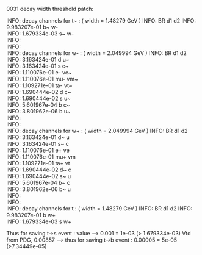 0031 decay width threshold patch:

INFO: decay channels for t~ : ( width = 1.48279 GeV ) 
INFO:        BR                 d1  d2 
INFO:    9.983207e-01            b~  w-  
INFO:    1.679334e-03            s~  w-  
INFO:    
INFO:    
INFO: decay channels for w- : ( width = 2.049994 GeV ) 
INFO:        BR                 d1  d2 
INFO:    3.163424e-01            d  u~  
INFO:    3.163424e-01            s  c~  
INFO:    1.110076e-01            e-  ve~  
INFO:    1.110076e-01            mu-  vm~  
INFO:    1.109271e-01            ta-  vt~  
INFO:    1.690444e-02            d  c~  
INFO:    1.690444e-02            s  u~  
INFO:    5.601967e-04            b  c~  
INFO:    3.801962e-06            b  u~  
INFO:    
INFO:    
INFO: decay channels for w+ : ( width = 2.049994 GeV ) 
INFO:        BR                 d1  d2 
INFO:    3.163424e-01            d~  u  
INFO:    3.163424e-01            s~  c  
INFO:    1.110076e-01            e+  ve  
INFO:    1.110076e-01            mu+  vm  
INFO:    1.109271e-01            ta+  vt  
INFO:    1.690444e-02            d~  c  
INFO:    1.690444e-02            s~  u  
INFO:    5.601967e-04            b~  c  
INFO:    3.801962e-06            b~  u  
INFO:    
INFO:    
INFO: decay channels for t : ( width = 1.48279 GeV ) 
INFO:        BR                 d1  d2 
INFO:    9.983207e-01            b  w+  
INFO:    1.679334e-03            s  w+  


Thus for saving t->s event : value --> 0.001 = 1e-03 (> 1.679334e-03)
Vtd from PDG, 0.00857 --> thus for saving t->b event : 0.00005 = 5e-05 (>7.34449e-05)
